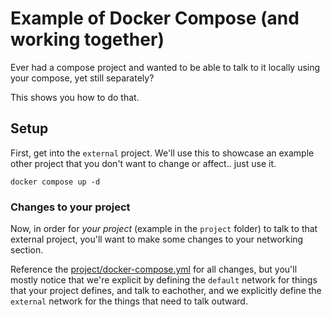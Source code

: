 # Example of Docker Compose (and working together)

Ever had a compose project and wanted to be able to talk to it locally using
your compose, yet still separately?

This shows you how to do that.

## Setup

First, get into the `external` project. We'll use this to showcase an example
other project that you don't want to change or affect.. just use it.

```
docker compose up -d
```

### Changes to your project

Now, in order for _your project_ (example in the `project` folder) to talk to
that external project, you'll want to make some changes to your networking
section.

Reference the [project/docker-compose.yml](./project/docker-compose.yml) for
all changes, but you'll mostly notice that we're explicit by defining the
`default` network for things that your project defines, and talk to eachother,
and we explicitly define the `external` network for the things that need to
talk outward.

